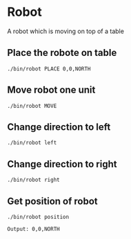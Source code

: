 # Robot
A robot which is moving on top of a table

## Place the robote on table
```shell
./bin/robot PLACE 0,0,NORTH
```

## Move robot one unit
```shell
./bin/robot MOVE
```

## Change direction to left
```shell
./bin/robot left
```

## Change direction to right
```shell
./bin/robot right
```

## Get position of robot
```shell
./bin/robot position

Output: 0,0,NORTH
```
